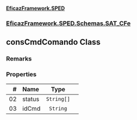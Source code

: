 #### [EficazFramework.SPED](EficazFrameworkSPED.md 'EficazFramework SPED')
### [EficazFramework.SPED.Schemas.SAT_CFe](EficazFramework.SPED.Schemas.SAT_CFe.md 'EficazFramework.SPED.Schemas.SAT_CFe')

## consCmdComando Class

### Remarks
### Properties

| # | Name | Type | |
| ---: | :--- | :---: | :--- |
| 02 | status | `String[]` |  |
| 03 | idCmd | `String` |  |
